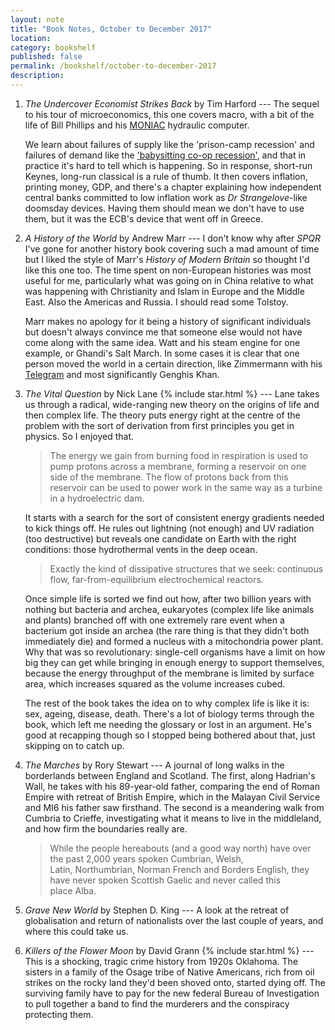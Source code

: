 ```yaml
---
layout: note
title: "Book Notes, October to December 2017"
location:
category: bookshelf
published: false
permalink: /bookshelf/october-to-december-2017
description:
---
```


1. _The Undercover Economist Strikes Back_ by Tim Harford --- The sequel to his
   tour of microeconomics, this one covers macro, with a bit of the life of Bill
   Phillips and his [MONIAC][moniac] hydraulic computer.

   We learn about failures of supply like the 'prison-camp recession' and
   failures of demand like the ['babysitting co-op recession'][br], and that in
   practice it's hard to tell which is happening. So in response, short-run
   Keynes, long-run classical is a rule of thumb. It then covers inflation,
   printing money, GDP, and there's a chapter explaining how independent central
   banks committed to low inflation work as _Dr Strangelove_-like doomsday
   devices. Having them should mean we don't have to use them, but it was the
   ECB's device that went off in Greece.

2. _A History of the World_ by Andrew Marr --- I don't know why after _SPQR_
   I've gone for another history book covering such a mad amount of time but I
   liked the style of Marr's _History of Modern Britain_ so thought I'd like
   this one too. The time spent on non-European histories was most useful for
   me, particularly what was going on in China relative to what was happening
   with Christianity and Islam in Europe and the Middle East. Also the Americas
   and Russia. I should read some Tolstoy.

   Marr makes no apology for it being a history of significant individuals but
   doesn't always convince me that someone else would not have come along with
   the same idea. Watt and his steam engine for one example, or Ghandi's Salt
   March. In some cases it is clear that one person moved the world in a certain
   direction, like Zimmermann with his [Telegram][tele] and most significantly
   Genghis Khan.

3. _The Vital Question_ by Nick Lane {% include star.html %} --- Lane takes us
   through a radical, wide-ranging new theory on the origins of life and then
   complex life. The theory puts energy right at the centre of the problem with
   the sort of derivation from first principles you get in physics. So I enjoyed
   that.

   > The energy we gain from burning food in respiration is used to pump protons
   across a membrane, forming a reservoir on one side of the membrane. The flow
   of protons back from this reservoir can be used to power work in the same way
   as a turbine in a hydroelectric dam.

   It starts with a search for the sort of consistent energy gradients needed to
   kick things off. He rules out lightning (not enough) and UV radiation (too
   destructive) but reveals one candidate on Earth with the right conditions:
   those hydrothermal vents in the deep ocean.

   > Exactly the kind of dissipative structures that we seek: continuous flow,
   far-from-equilibrium electrochemical reactors.

   Once simple life is sorted we find out how, after two billion years with
   nothing but bacteria and archea, eukaryotes (complex life like animals and
   plants) branched off with one extremely rare event when a bacterium got
   inside an archea (the rare thing is that they didn't both immediately die)
   and formed a nucleus with a mitochondria power plant. Why that was so
   revolutionary: single-cell organisms have a limit on how big they can get
   while bringing in enough energy to support themselves, because the energy
   throughput of the membrane is limited by surface area, which increases
   squared as the volume increases cubed.

   The rest of the book takes the idea on to why complex life is like it is:
   sex, ageing, disease, death. There's a lot of biology terms through the book,
   which left me needing the glossary or lost in an argument. He's good at
   recapping though so I stopped being bothered about that, just skipping on to
   catch up.


4. _The Marches_ by Rory Stewart --- A journal of long walks in the borderlands
   between England and Scotland. The first, along Hadrian's Wall, he takes with
   his 89-year-old father, comparing the end of Roman Empire with retreat of
   British Empire, which in the Malayan Civil Service and MI6 his father saw
   firsthand. The second is a meandering walk from Cumbria to Crieffe,
   investigating what it means to live in the middleland, and how firm the
   boundaries really are.

   > While the people hereabouts (and a good way north) have over the past
   > 2,000 years spoken Cumbrian, Welsh, Latin, Northumbrian, Norman French and
   > Borders English, they have never spoken Scottish Gaelic and never called
   > this place Alba.

5. _Grave New World_ by Stephen D. King ---  A look at the retreat of
   globalisation and return of nationalists over the last couple of years, and
   where this could take us.


6. _Killers of the Flower Moon_ by David Grann {% include star.html %} --- This
   is a shocking, tragic crime history from 1920s Oklahoma. The sisters in a
   family of the Osage tribe of Native Americans, rich from oil strikes on
   the rocky land they'd been shoved onto, started dying off. The surviving
   family have to pay for the new federal Bureau of Investigation to pull
   together a band to find the murderers and the conspiracy protecting them.

[tele]: https://en.wikipedia.org/wiki/Zimmermann_Telegram
[moniac]: https://en.wikipedia.org/wiki/MONIAC
[br]: https://en.wikipedia.org/wiki/Capitol_Hill_Babysitting_Co-op
